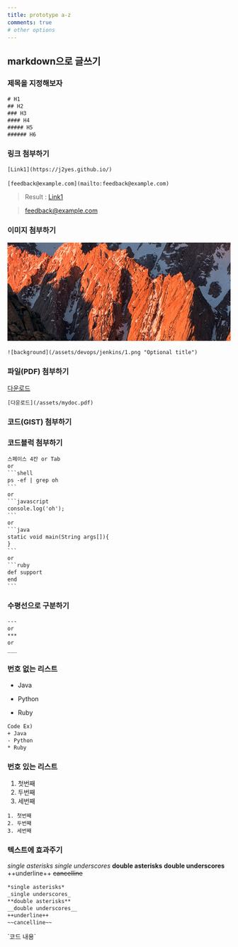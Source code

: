 ```yaml
---
title: prototype a-z
comments: true
# other options
---
```


## markdown으로 글쓰기

### 제목을 지정해보자

```
# H1
## H2
### H3
#### H4
##### H5
###### H6
```

### 링크 첨부하기

```
[Link1](https://j2yes.github.io/)

[feedback@example.com](mailto:feedback@example.com)
```
> Result : [Link1](https://j2yes.github.io/)

> [feedback@example.com](mailto:feedback@example.com)

### 이미지 첨부하기

![background](/assets/devops/jenkins/1.png "Optional title")

```
![background](/assets/devops/jenkins/1.png "Optional title")
```

### 파일(PDF) 첨부하기

[다운로드](/assets/mydoc.pdf)

```
[다운로드](/assets/mydoc.pdf)
```

### 코드(GIST) 첨부하기

### 코드블럭 첨부하기

    스페이스 4칸 or Tab
    or
    ```shell
    ps -ef | grep oh
    ```
    or
    ```javascript
    console.log('oh');
    ```
    or
    ```java
    static void main(String args[]){
    }
    ```
    or
    ```ruby
    def support
    end
    ```

### 수평선으로 구분하기

```
---
or
***
or
___
```

### 번호 없는 리스트

+ Java
- Python
* Ruby

```
Code Ex)
+ Java
- Python
* Ruby
```
### 번호 있는 리스트

1. 첫번째
2. 두번째
3. 세번째

```
1. 첫번째
2. 두번째
3. 세번째
```

### 텍스트에 효과주기

*single asterisks*
_single underscores_
**double asterisks**
__double underscores__
++underline++
~~cancelline~~

```
*single asterisks*
_single underscores_
**double asterisks**
__double underscores__
++underline++
~~cancelline~~
```


\`코드 내용\`




